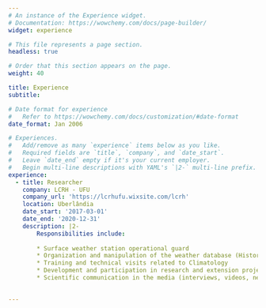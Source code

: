 ```yaml
---
# An instance of the Experience widget.
# Documentation: https://wowchemy.com/docs/page-builder/
widget: experience

# This file represents a page section.
headless: true

# Order that this section appears on the page.
weight: 40

title: Experience
subtitle:

# Date format for experience
#   Refer to https://wowchemy.com/docs/customization/#date-format
date_format: Jan 2006

# Experiences.
#   Add/remove as many `experience` items below as you like.
#   Required fields are `title`, `company`, and `date_start`.
#   Leave `date_end` empty if it's your current employer.
#   Begin multi-line descriptions with YAML's `|2-` multi-line prefix.
experience:
  - title: Researcher
    company: LCRH - UFU
    company_url: 'https://lcrhufu.wixsite.com/lcrh'
    location: Uberlândia
    date_start: '2017-03-01'
    date_end: '2020-12-31'
    description: |2-
        Responsibilities include:
        
        * Surface weather station operational guard    
        * Organization and manipulation of the weather database (Historical Series)
        * Training and technical visits related to Climatology
        * Development and participation in research and extension projects
        * Scientific communication in the media (interviews, videos, newspaper articles, social networks)
        

---
```

